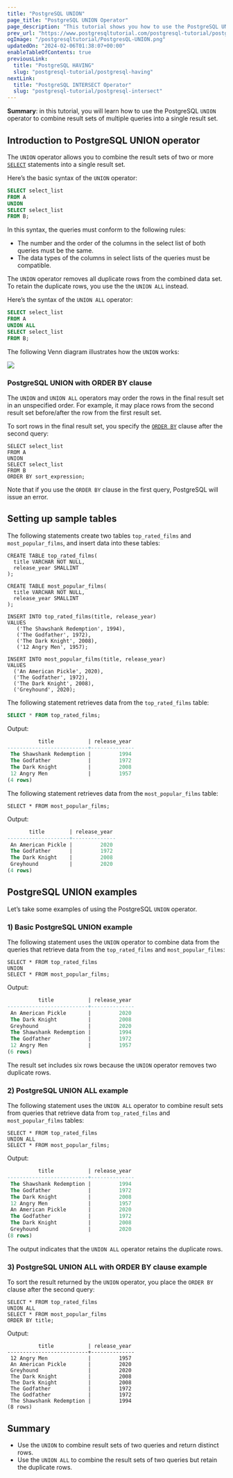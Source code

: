 ```yaml
---
title: "PostgreSQL UNION"
page_title: "PostgreSQL UNION Operator"
page_description: "This tutorial shows you how to use the PostgreSQL UNION operator to combine the result sets of multiple queries into a single result set."
prev_url: "https://www.postgresqltutorial.com/postgresql-tutorial/postgresql-union/"
ogImage: "/postgresqltutorial/PostgresQL-UNION.png"
updatedOn: "2024-02-06T01:38:07+00:00"
enableTableOfContents: true
previousLink: 
  title: "PostgreSQL HAVING"
  slug: "postgresql-tutorial/postgresql-having"
nextLink: 
  title: "PostgreSQL INTERSECT Operator"
  slug: "postgresql-tutorial/postgresql-intersect"
---
```





**Summary**: in this tutorial, you will learn how to use the PostgreSQL `UNION` operator to combine result sets of multiple queries into a single result set.


## Introduction to PostgreSQL UNION operator

The `UNION` operator allows you to combine the result sets of two or more [`SELECT`](postgresql-select) statements into a single result set.

Here’s the basic syntax of the `UNION` operator:


```sql
SELECT select_list
FROM A
UNION
SELECT select_list
FROM B;
```
In this syntax, the queries must conform to the following rules:

* The number and the order of the columns in the select list of both queries must be the same.
* The data types of the columns in select lists of the queries must be compatible.

The `UNION` operator removes all duplicate rows from the combined data set. To retain the duplicate rows, you use the the `UNION ALL` instead.

Here’s the syntax of the `UNION ALL` operator:


```sql
SELECT select_list
FROM A
UNION ALL
SELECT select_list
FROM B;
```
The following Venn diagram illustrates how the `UNION` works:

![](/postgresqltutorial/PostgresQL-UNION.png)
### PostgreSQL UNION with ORDER BY clause

The `UNION` and `UNION ALL` operators may order the rows in the final result set in an unspecified order. For example, it may place rows from the second result set before/after the row from the first result set.

To sort rows in the final result set, you specify the [`ORDER BY`](postgresql-order-by) clause after the second query:


```
SELECT select_list
FROM A
UNION
SELECT select_list
FROM B
ORDER BY sort_expression;
```
Note that if you use the `ORDER BY` clause in the first query, PostgreSQL will issue an error.


## Setting up sample tables

The following statements create two tables `top_rated_films` and `most_popular_films`, and insert data into these tables:


```
CREATE TABLE top_rated_films(
  title VARCHAR NOT NULL, 
  release_year SMALLINT
);

CREATE TABLE most_popular_films(
  title VARCHAR NOT NULL, 
  release_year SMALLINT
);

INSERT INTO top_rated_films(title, release_year) 
VALUES 
   ('The Shawshank Redemption', 1994), 
   ('The Godfather', 1972), 
   ('The Dark Knight', 2008),
   ('12 Angry Men', 1957);

INSERT INTO most_popular_films(title, release_year) 
VALUES 
  ('An American Pickle', 2020), 
  ('The Godfather', 1972), 
  ('The Dark Knight', 2008),
  ('Greyhound', 2020);
```
The following statement retrieves data from the `top_rated_films` table:


```sql
SELECT * FROM top_rated_films;
```
Output:


```sql
          title           | release_year
--------------------------+--------------
 The Shawshank Redemption |         1994
 The Godfather            |         1972
 The Dark Knight          |         2008
 12 Angry Men             |         1957
(4 rows)
```
The following statement retrieves data from the `most_popular_films` table:


```
SELECT * FROM most_popular_films;
```
Output:


```sql
       title        | release_year
--------------------+--------------
 An American Pickle |         2020
 The Godfather      |         1972
 The Dark Knight    |         2008
 Greyhound          |         2020
(4 rows)
```

## PostgreSQL UNION examples

Let’s take some examples of using the PostgreSQL `UNION` operator.


### 1\) Basic PostgreSQL UNION example

The following statement uses the `UNION` operator to combine data from the queries that retrieve data from the `top_rated_films` and `most_popular_films`:


```
SELECT * FROM top_rated_films
UNION
SELECT * FROM most_popular_films;
```
Output:


```sql
          title           | release_year
--------------------------+--------------
 An American Pickle       |         2020
 The Dark Knight          |         2008
 Greyhound                |         2020
 The Shawshank Redemption |         1994
 The Godfather            |         1972
 12 Angry Men             |         1957
(6 rows)
```
The result set includes six rows because the `UNION` operator removes two duplicate rows.


### 2\) PostgreSQL UNION ALL example

The following statement uses the `UNION ALL` operator to combine result sets from queries that retrieve data from `top_rated_films` and `most_popular_films` tables:


```
SELECT * FROM top_rated_films
UNION ALL
SELECT * FROM most_popular_films;
```
Output:


```sql
          title           | release_year
--------------------------+--------------
 The Shawshank Redemption |         1994
 The Godfather            |         1972
 The Dark Knight          |         2008
 12 Angry Men             |         1957
 An American Pickle       |         2020
 The Godfather            |         1972
 The Dark Knight          |         2008
 Greyhound                |         2020
(8 rows)
```
The output indicates that the `UNION ALL` operator retains the duplicate rows.


### 3\) PostgreSQL UNION ALL with ORDER BY clause example

To sort the result returned by the `UNION` operator, you place the `ORDER BY` clause after the second query:


```
SELECT * FROM top_rated_films
UNION ALL
SELECT * FROM most_popular_films
ORDER BY title;
```
Output:


```
          title           | release_year
--------------------------+--------------
 12 Angry Men             |         1957
 An American Pickle       |         2020
 Greyhound                |         2020
 The Dark Knight          |         2008
 The Dark Knight          |         2008
 The Godfather            |         1972
 The Godfather            |         1972
 The Shawshank Redemption |         1994
(8 rows)
```

## Summary

* Use the `UNION` to combine result sets of two queries and return distinct rows.
* Use the `UNION ALL` to combine the result sets of two queries but retain the duplicate rows.

